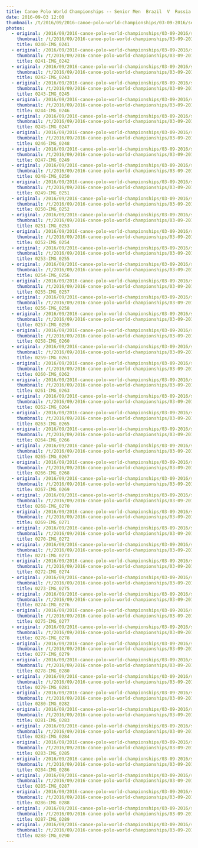 ```yaml
---
title: Canoe Polo World Championships -- Senior Men  Brazil  V  Russia
date: 2016-09-03 12:00
thumbnail: /t/2016/09/2016-canoe-polo-world-championships/03-09-2016/senior-men-brazil-v-russia/0240-img_0241.jpg
photos:
  - original: /2016/09/2016-canoe-polo-world-championships/03-09-2016/senior-men-brazil-v-russia/0240-img_0241.jpg
    thumbnail: /t/2016/09/2016-canoe-polo-world-championships/03-09-2016/senior-men-brazil-v-russia/0240-img_0241.jpg
    title: 0240-IMG_0241
  - original: /2016/09/2016-canoe-polo-world-championships/03-09-2016/senior-men-brazil-v-russia/0241-img_0242.jpg
    thumbnail: /t/2016/09/2016-canoe-polo-world-championships/03-09-2016/senior-men-brazil-v-russia/0241-img_0242.jpg
    title: 0241-IMG_0242
  - original: /2016/09/2016-canoe-polo-world-championships/03-09-2016/senior-men-brazil-v-russia/0242-img_0243.jpg
    thumbnail: /t/2016/09/2016-canoe-polo-world-championships/03-09-2016/senior-men-brazil-v-russia/0242-img_0243.jpg
    title: 0242-IMG_0243
  - original: /2016/09/2016-canoe-polo-world-championships/03-09-2016/senior-men-brazil-v-russia/0243-img_0245.jpg
    thumbnail: /t/2016/09/2016-canoe-polo-world-championships/03-09-2016/senior-men-brazil-v-russia/0243-img_0245.jpg
    title: 0243-IMG_0245
  - original: /2016/09/2016-canoe-polo-world-championships/03-09-2016/senior-men-brazil-v-russia/0244-img_0246.jpg
    thumbnail: /t/2016/09/2016-canoe-polo-world-championships/03-09-2016/senior-men-brazil-v-russia/0244-img_0246.jpg
    title: 0244-IMG_0246
  - original: /2016/09/2016-canoe-polo-world-championships/03-09-2016/senior-men-brazil-v-russia/0245-img_0247.jpg
    thumbnail: /t/2016/09/2016-canoe-polo-world-championships/03-09-2016/senior-men-brazil-v-russia/0245-img_0247.jpg
    title: 0245-IMG_0247
  - original: /2016/09/2016-canoe-polo-world-championships/03-09-2016/senior-men-brazil-v-russia/0246-img_0248.jpg
    thumbnail: /t/2016/09/2016-canoe-polo-world-championships/03-09-2016/senior-men-brazil-v-russia/0246-img_0248.jpg
    title: 0246-IMG_0248
  - original: /2016/09/2016-canoe-polo-world-championships/03-09-2016/senior-men-brazil-v-russia/0247-img_0249.jpg
    thumbnail: /t/2016/09/2016-canoe-polo-world-championships/03-09-2016/senior-men-brazil-v-russia/0247-img_0249.jpg
    title: 0247-IMG_0249
  - original: /2016/09/2016-canoe-polo-world-championships/03-09-2016/senior-men-brazil-v-russia/0248-img_0250.jpg
    thumbnail: /t/2016/09/2016-canoe-polo-world-championships/03-09-2016/senior-men-brazil-v-russia/0248-img_0250.jpg
    title: 0248-IMG_0250
  - original: /2016/09/2016-canoe-polo-world-championships/03-09-2016/senior-men-brazil-v-russia/0249-img_0251.jpg
    thumbnail: /t/2016/09/2016-canoe-polo-world-championships/03-09-2016/senior-men-brazil-v-russia/0249-img_0251.jpg
    title: 0249-IMG_0251
  - original: /2016/09/2016-canoe-polo-world-championships/03-09-2016/senior-men-brazil-v-russia/0250-img_0252.jpg
    thumbnail: /t/2016/09/2016-canoe-polo-world-championships/03-09-2016/senior-men-brazil-v-russia/0250-img_0252.jpg
    title: 0250-IMG_0252
  - original: /2016/09/2016-canoe-polo-world-championships/03-09-2016/senior-men-brazil-v-russia/0251-img_0253.jpg
    thumbnail: /t/2016/09/2016-canoe-polo-world-championships/03-09-2016/senior-men-brazil-v-russia/0251-img_0253.jpg
    title: 0251-IMG_0253
  - original: /2016/09/2016-canoe-polo-world-championships/03-09-2016/senior-men-brazil-v-russia/0252-img_0254.jpg
    thumbnail: /t/2016/09/2016-canoe-polo-world-championships/03-09-2016/senior-men-brazil-v-russia/0252-img_0254.jpg
    title: 0252-IMG_0254
  - original: /2016/09/2016-canoe-polo-world-championships/03-09-2016/senior-men-brazil-v-russia/0253-img_0255.jpg
    thumbnail: /t/2016/09/2016-canoe-polo-world-championships/03-09-2016/senior-men-brazil-v-russia/0253-img_0255.jpg
    title: 0253-IMG_0255
  - original: /2016/09/2016-canoe-polo-world-championships/03-09-2016/senior-men-brazil-v-russia/0254-img_0256.jpg
    thumbnail: /t/2016/09/2016-canoe-polo-world-championships/03-09-2016/senior-men-brazil-v-russia/0254-img_0256.jpg
    title: 0254-IMG_0256
  - original: /2016/09/2016-canoe-polo-world-championships/03-09-2016/senior-men-brazil-v-russia/0255-img_0257.jpg
    thumbnail: /t/2016/09/2016-canoe-polo-world-championships/03-09-2016/senior-men-brazil-v-russia/0255-img_0257.jpg
    title: 0255-IMG_0257
  - original: /2016/09/2016-canoe-polo-world-championships/03-09-2016/senior-men-brazil-v-russia/0256-img_0258.jpg
    thumbnail: /t/2016/09/2016-canoe-polo-world-championships/03-09-2016/senior-men-brazil-v-russia/0256-img_0258.jpg
    title: 0256-IMG_0258
  - original: /2016/09/2016-canoe-polo-world-championships/03-09-2016/senior-men-brazil-v-russia/0257-img_0259.jpg
    thumbnail: /t/2016/09/2016-canoe-polo-world-championships/03-09-2016/senior-men-brazil-v-russia/0257-img_0259.jpg
    title: 0257-IMG_0259
  - original: /2016/09/2016-canoe-polo-world-championships/03-09-2016/senior-men-brazil-v-russia/0258-img_0260.jpg
    thumbnail: /t/2016/09/2016-canoe-polo-world-championships/03-09-2016/senior-men-brazil-v-russia/0258-img_0260.jpg
    title: 0258-IMG_0260
  - original: /2016/09/2016-canoe-polo-world-championships/03-09-2016/senior-men-brazil-v-russia/0259-img_0261.jpg
    thumbnail: /t/2016/09/2016-canoe-polo-world-championships/03-09-2016/senior-men-brazil-v-russia/0259-img_0261.jpg
    title: 0259-IMG_0261
  - original: /2016/09/2016-canoe-polo-world-championships/03-09-2016/senior-men-brazil-v-russia/0260-img_0262.jpg
    thumbnail: /t/2016/09/2016-canoe-polo-world-championships/03-09-2016/senior-men-brazil-v-russia/0260-img_0262.jpg
    title: 0260-IMG_0262
  - original: /2016/09/2016-canoe-polo-world-championships/03-09-2016/senior-men-brazil-v-russia/0261-img_0263.jpg
    thumbnail: /t/2016/09/2016-canoe-polo-world-championships/03-09-2016/senior-men-brazil-v-russia/0261-img_0263.jpg
    title: 0261-IMG_0263
  - original: /2016/09/2016-canoe-polo-world-championships/03-09-2016/senior-men-brazil-v-russia/0262-img_0264.jpg
    thumbnail: /t/2016/09/2016-canoe-polo-world-championships/03-09-2016/senior-men-brazil-v-russia/0262-img_0264.jpg
    title: 0262-IMG_0264
  - original: /2016/09/2016-canoe-polo-world-championships/03-09-2016/senior-men-brazil-v-russia/0263-img_0265.jpg
    thumbnail: /t/2016/09/2016-canoe-polo-world-championships/03-09-2016/senior-men-brazil-v-russia/0263-img_0265.jpg
    title: 0263-IMG_0265
  - original: /2016/09/2016-canoe-polo-world-championships/03-09-2016/senior-men-brazil-v-russia/0264-img_0266.jpg
    thumbnail: /t/2016/09/2016-canoe-polo-world-championships/03-09-2016/senior-men-brazil-v-russia/0264-img_0266.jpg
    title: 0264-IMG_0266
  - original: /2016/09/2016-canoe-polo-world-championships/03-09-2016/senior-men-brazil-v-russia/0265-img_0267.jpg
    thumbnail: /t/2016/09/2016-canoe-polo-world-championships/03-09-2016/senior-men-brazil-v-russia/0265-img_0267.jpg
    title: 0265-IMG_0267
  - original: /2016/09/2016-canoe-polo-world-championships/03-09-2016/senior-men-brazil-v-russia/0266-img_0268.jpg
    thumbnail: /t/2016/09/2016-canoe-polo-world-championships/03-09-2016/senior-men-brazil-v-russia/0266-img_0268.jpg
    title: 0266-IMG_0268
  - original: /2016/09/2016-canoe-polo-world-championships/03-09-2016/senior-men-brazil-v-russia/0267-img_0269.jpg
    thumbnail: /t/2016/09/2016-canoe-polo-world-championships/03-09-2016/senior-men-brazil-v-russia/0267-img_0269.jpg
    title: 0267-IMG_0269
  - original: /2016/09/2016-canoe-polo-world-championships/03-09-2016/senior-men-brazil-v-russia/0268-img_0270.jpg
    thumbnail: /t/2016/09/2016-canoe-polo-world-championships/03-09-2016/senior-men-brazil-v-russia/0268-img_0270.jpg
    title: 0268-IMG_0270
  - original: /2016/09/2016-canoe-polo-world-championships/03-09-2016/senior-men-brazil-v-russia/0269-img_0271.jpg
    thumbnail: /t/2016/09/2016-canoe-polo-world-championships/03-09-2016/senior-men-brazil-v-russia/0269-img_0271.jpg
    title: 0269-IMG_0271
  - original: /2016/09/2016-canoe-polo-world-championships/03-09-2016/senior-men-brazil-v-russia/0270-img_0272.jpg
    thumbnail: /t/2016/09/2016-canoe-polo-world-championships/03-09-2016/senior-men-brazil-v-russia/0270-img_0272.jpg
    title: 0270-IMG_0272
  - original: /2016/09/2016-canoe-polo-world-championships/03-09-2016/senior-men-brazil-v-russia/0271-img_0273.jpg
    thumbnail: /t/2016/09/2016-canoe-polo-world-championships/03-09-2016/senior-men-brazil-v-russia/0271-img_0273.jpg
    title: 0271-IMG_0273
  - original: /2016/09/2016-canoe-polo-world-championships/03-09-2016/senior-men-brazil-v-russia/0272-img_0274.jpg
    thumbnail: /t/2016/09/2016-canoe-polo-world-championships/03-09-2016/senior-men-brazil-v-russia/0272-img_0274.jpg
    title: 0272-IMG_0274
  - original: /2016/09/2016-canoe-polo-world-championships/03-09-2016/senior-men-brazil-v-russia/0273-img_0275.jpg
    thumbnail: /t/2016/09/2016-canoe-polo-world-championships/03-09-2016/senior-men-brazil-v-russia/0273-img_0275.jpg
    title: 0273-IMG_0275
  - original: /2016/09/2016-canoe-polo-world-championships/03-09-2016/senior-men-brazil-v-russia/0274-img_0276.jpg
    thumbnail: /t/2016/09/2016-canoe-polo-world-championships/03-09-2016/senior-men-brazil-v-russia/0274-img_0276.jpg
    title: 0274-IMG_0276
  - original: /2016/09/2016-canoe-polo-world-championships/03-09-2016/senior-men-brazil-v-russia/0275-img_0277.jpg
    thumbnail: /t/2016/09/2016-canoe-polo-world-championships/03-09-2016/senior-men-brazil-v-russia/0275-img_0277.jpg
    title: 0275-IMG_0277
  - original: /2016/09/2016-canoe-polo-world-championships/03-09-2016/senior-men-brazil-v-russia/0276-img_0278.jpg
    thumbnail: /t/2016/09/2016-canoe-polo-world-championships/03-09-2016/senior-men-brazil-v-russia/0276-img_0278.jpg
    title: 0276-IMG_0278
  - original: /2016/09/2016-canoe-polo-world-championships/03-09-2016/senior-men-brazil-v-russia/0277-img_0279.jpg
    thumbnail: /t/2016/09/2016-canoe-polo-world-championships/03-09-2016/senior-men-brazil-v-russia/0277-img_0279.jpg
    title: 0277-IMG_0279
  - original: /2016/09/2016-canoe-polo-world-championships/03-09-2016/senior-men-brazil-v-russia/0278-img_0280.jpg
    thumbnail: /t/2016/09/2016-canoe-polo-world-championships/03-09-2016/senior-men-brazil-v-russia/0278-img_0280.jpg
    title: 0278-IMG_0280
  - original: /2016/09/2016-canoe-polo-world-championships/03-09-2016/senior-men-brazil-v-russia/0279-img_0281.jpg
    thumbnail: /t/2016/09/2016-canoe-polo-world-championships/03-09-2016/senior-men-brazil-v-russia/0279-img_0281.jpg
    title: 0279-IMG_0281
  - original: /2016/09/2016-canoe-polo-world-championships/03-09-2016/senior-men-brazil-v-russia/0280-img_0282.jpg
    thumbnail: /t/2016/09/2016-canoe-polo-world-championships/03-09-2016/senior-men-brazil-v-russia/0280-img_0282.jpg
    title: 0280-IMG_0282
  - original: /2016/09/2016-canoe-polo-world-championships/03-09-2016/senior-men-brazil-v-russia/0281-img_0283.jpg
    thumbnail: /t/2016/09/2016-canoe-polo-world-championships/03-09-2016/senior-men-brazil-v-russia/0281-img_0283.jpg
    title: 0281-IMG_0283
  - original: /2016/09/2016-canoe-polo-world-championships/03-09-2016/senior-men-brazil-v-russia/0282-img_0284.jpg
    thumbnail: /t/2016/09/2016-canoe-polo-world-championships/03-09-2016/senior-men-brazil-v-russia/0282-img_0284.jpg
    title: 0282-IMG_0284
  - original: /2016/09/2016-canoe-polo-world-championships/03-09-2016/senior-men-brazil-v-russia/0283-img_0285.jpg
    thumbnail: /t/2016/09/2016-canoe-polo-world-championships/03-09-2016/senior-men-brazil-v-russia/0283-img_0285.jpg
    title: 0283-IMG_0285
  - original: /2016/09/2016-canoe-polo-world-championships/03-09-2016/senior-men-brazil-v-russia/0284-img_0286.jpg
    thumbnail: /t/2016/09/2016-canoe-polo-world-championships/03-09-2016/senior-men-brazil-v-russia/0284-img_0286.jpg
    title: 0284-IMG_0286
  - original: /2016/09/2016-canoe-polo-world-championships/03-09-2016/senior-men-brazil-v-russia/0285-img_0287.jpg
    thumbnail: /t/2016/09/2016-canoe-polo-world-championships/03-09-2016/senior-men-brazil-v-russia/0285-img_0287.jpg
    title: 0285-IMG_0287
  - original: /2016/09/2016-canoe-polo-world-championships/03-09-2016/senior-men-brazil-v-russia/0286-img_0288.jpg
    thumbnail: /t/2016/09/2016-canoe-polo-world-championships/03-09-2016/senior-men-brazil-v-russia/0286-img_0288.jpg
    title: 0286-IMG_0288
  - original: /2016/09/2016-canoe-polo-world-championships/03-09-2016/senior-men-brazil-v-russia/0287-img_0289.jpg
    thumbnail: /t/2016/09/2016-canoe-polo-world-championships/03-09-2016/senior-men-brazil-v-russia/0287-img_0289.jpg
    title: 0287-IMG_0289
  - original: /2016/09/2016-canoe-polo-world-championships/03-09-2016/senior-men-brazil-v-russia/0288-img_0290.jpg
    thumbnail: /t/2016/09/2016-canoe-polo-world-championships/03-09-2016/senior-men-brazil-v-russia/0288-img_0290.jpg
    title: 0288-IMG_0290
---
```

